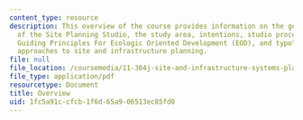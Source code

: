 ```yaml
---
content_type: resource
description: This overview of the course provides information on the goals and objectives
  of the Site Planning Studio, the study area, intentions, studio process, the 10
  Guiding Principles For Ecologic Oriented Development (EOD), and typologies of alternatives
  approaches to site and infrastructure planning.
file: null
file_location: /coursemedia/11-304j-site-and-infrastructure-systems-planning-spring-2009/1fc5a91ccfcb1f6d65a906513ec85fd0_MIT11_304js09_handout.pdf
file_type: application/pdf
resourcetype: Document
title: Overview
uid: 1fc5a91c-cfcb-1f6d-65a9-06513ec85fd0
---
```

